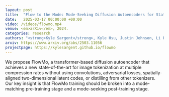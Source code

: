 ```yaml
---
layout: post
title:  "Flow to the Mode: Mode-Seeking Diffusion Autoencoders for State-of-the-Art Image Tokenization"
date:   2025-03-17 00:00:00 +00:00
video: /videos/flowmo.mp4
venue: <em>arXiv</em>, 2024.
categories: research
authors: "<strong>Kyle Sargent</strong>, Kyle Hsu, Justin Johnson, Li Fei-Fei, Jiajun Wu"
arxiv: https://www.arxiv.org/abs/2503.11056
projectpage: https://kylesargent.github.io/flowmo
---
```

We propose FlowMo, a transformer-based diffusion autoencoder that achieves a new state-of-the-art for image tokenization at multiple compression rates without using convolutions, adversarial losses, spatially-aligned two-dimensional latent codes, or distilling from other tokenizers. Our key insight is that FlowMo training should be broken into a mode-matching pre-training stage and a mode-seeking post-training stage.